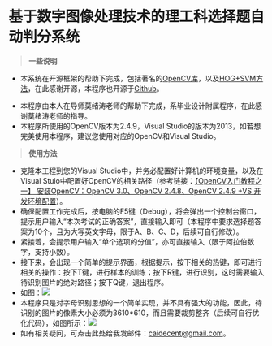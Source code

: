 # 基于数字图像处理技术的理工科选择题自动判分系统

> **一些说明**

* 本系统在开源框架的帮助下完成，包括著名的[OpenCV库](http://opencv.org/)，以及[HOG+SVM方法](http://blog.csdn.net/u014114990/article/details/49746773)，在此感谢开源，本程序也开源于[Github](https://github.com/poorcai/CharacterRecognition)。

- 本程序由本人在导师莫绪涛老师的帮助下完成，系毕业设计附属程序，在此感谢莫绪涛老师的指导。
- 本程序所使用的OpenCV版本为2.4.9，Visual Studio的版本为2013，如若想完美使用本程序，建议您使用对应的OpenCV和Visual Studio。

> **使用方法**

* 克隆本工程到您的Visual Studio中，并务必配置好计算机的环境变量，以及在Visual Stuio中配置好OpenCV的相关路径（参考链接：[【OpenCV入门教程之一】 安装OpenCV：OpenCV 3.0、OpenCV 2.4.8、OpenCV 2.4.9 +VS 开发环境配置](http://blog.csdn.net/poem_qianmo/article/details/19809337)）。
* 确保配置工作完成后，按电脑的F5键（Debug），将会弹出一个控制台窗口，提示用户输入“本次考试的正确答案”，直接输入即可（本程序中要求选择题答案为10个，且为大写英文字母，限于A、B、C、D，后续可自行修改）。
* 紧接着，会提示用户输入“单个选项的分值”，亦可直接输入（限于阿拉伯数字，支持小数）。
* 接下来，会出现一个简单的提示界面，根据提示，按下相关的热键，即可进行相关的操作：按下T键，进行样本的训练；按下R键，进行识别，这时需要输入待识别图片的绝对路径；按下Q键，退出程序。
* 如图：![](https://ws1.sinaimg.cn/large/df837310gy1fgisl80n79j20r60e8glu.jpg)
* 本程序只是对字母识别思想的一个简单实现，并不具有强大的功能，因此，待识别的图片的像素大小必须为3610*610，而且需要裁剪整齐（后续可自行优化代码），如图所示：![](https://ws1.sinaimg.cn/large/df837310gy1fgisp5jebzj22sa0gy7wh.jpg)
* 如有相关疑问，可点击此处给我发邮件：<caidecent@gmail.com>。